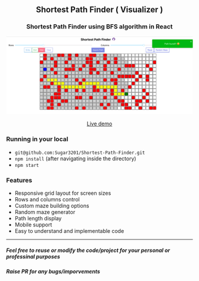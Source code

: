 <div align="center">
<h2> Shortest Path Finder ( Visualizer ) </h2>

### Shortest Path Finder using BFS algorithm in React

<a href="https://git@github.com:Sugar3201/Shortest-Path-Finder.git"><img src="cover/cover.png" alt="cover"/></a>



<a href="https://git@github.com:Sugar3201/Shortest-Path-Finder.git">Live demo</a>

</div>

### Running in your local

- `git@github.com:Sugar3201/Shortest-Path-Finder.git`
- `npm install` (after navigating inside the directory)
- `npm start`

### Features

- Responsive grid layout for screen sizes
- Rows and columns control
- Custom maze building options
- Random maze generator
- Path length display
- Mobile support
- Easy to understand and implementable code



------------

##### Feel free to reuse or modify the code/project for your personal or professinal purposes
##### Raise PR for any bugs/imporvements
